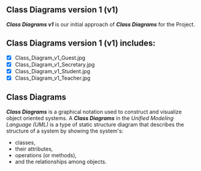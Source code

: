## Class Diagrams version 1 (v1)
**_Class Diagrams v1_** is our initial approach of **_Class Diagrams_** for the Project.

## Class Diagrams version 1 (v1) includes:
- [x] Class_Diagram_v1_Guest.jpg
- [x] Class_Diagram_v1_Secretary.jpg
- [x] Class_Diagram_v1_Student.jpg
- [x] Class_Diagram_v1_Teacher.jpg

## Class Diagrams
**_Class Diagrams_** is a graphical notation used to construct and visualize object oriented systems. 
A **_Class Diagrams_** in the _Unified Modeling Language (UML)_ is a type of static structure diagram that describes the structure of a system by showing the system's:

- classes,
- their attributes,
- operations (or methods),
- and the relationships among objects.



